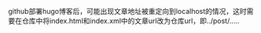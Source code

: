 github部署hugo博客后，可能出现文章地址被重定向到localhost的情况，这时需要在仓库中将index.html和index.xml中的文章url改为仓库url，即../post/.....